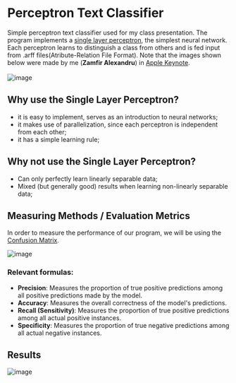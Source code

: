 # Perceptron Text Classifier

Simple perceptron text classifier used for my class presentation. The program implements a [single layer perceptron](https://en.wikipedia.org/wiki/Perceptron), the simplest neural network. 
Each perceptron learns to distinguish a class from others and is fed input from .arff files(Atribute-Relation File Format). Note that the images shown below were made by me (**Zamfir Alexandru**) in [Apple Keynote](https://www.apple.com/keynote/).
<br></br>
![image](https://github.com/m0b-x/PerceptronTextClassifier/assets/72597190/e165f2a4-d188-460f-9faf-3f987d66b030)

## Why use the Single Layer Perceptron?

- it is easy to implement, serves as an introduction to neural networks;
- it makes use of parallelization, since each perceptron is independent from each other;
- it has a simple learning rule;

## Why not use the Single Layer Perceptron?

- Can only perfectly learn linearly separable data;
- Mixed (but generally good) results when learning non-linearly separable data;

## Measuring Methods / Evaluation Metrics

In order to measure the performance of our program, we will be using the [Confusion Matrix](https://en.wikipedia.org/wiki/Confusion_matrix).

![image](https://github.com/m0b-x/PerceptronTextClassifier/assets/72597190/0b456ba7-7b33-44f6-aca7-b33e72e87bb6)

### Relevant formulas:
- **Precision**: Measures the proportion of true positive predictions among all positive predictions made by the model.
- **Accuracy**: Measures the overall correctness of the model's predictions.
- **Recall (Sensitivity)**: Measures the proportion of true positive predictions among all actual positive instances.
- **Specificity**: Measures the proportion of true negative predictions among all actual negative instances.

## Results

![image](https://github.com/m0b-x/PerceptronTextClassifier/assets/72597190/ea864529-c7fc-41e6-9aea-602f70138160)

